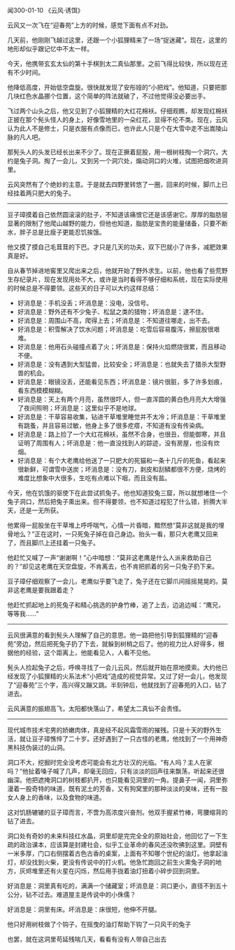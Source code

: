 闻300-01-10 《云风·诱饵》

云风又一次飞在“迎春苑”上方的时候，感觉下面有点不对劲。

几天前，他刚刚飞越过这里，还跟一个小狐狸精来了一场“捉迷藏”。现在，这里的地形却似乎跟记忆中不太一样。

今天，他携带玄玄太仙的第十手棋到太二真仙那里。之前飞得比较快，所以现在还有不少时间。

他降低高度，开始低空盘旋。很快就发现了安彤娅的“小把戏”。他知道，只要把那几块红色水晶挪个位置，这个简单的阵法就破了，不过他觉得没必要出手。

飞过两个山头之后，他又见到了小狐狸精的大红花棉袄。仔细观瞧，却发现红棉袄正披在那个髡头怪人的身上，好像雪地里的一朵红花，显得不伦不类。现在，云风认为此人不是修士，只是衣服有点像而已，也许此人只是个在大雪中走不出嵩陵山脉的凡人吧。

那髡头人的头发已经长出来不少了。现在正撅着屁股，用一根树枝掏一个洞穴，大约是兔子洞。掏了一会儿，又到另一个洞穴处，煽动洞口的火堆，试图把烟吹进洞里。

云风突然有了个绝妙的主意。于是就去四野里转悠了一圈，回来的时候，脚爪上已经挂着两只肥大的兔子。

***

豆子璋摸着自己依然圆滚滚的肚子，不知道该痛恨它还是该感谢它。厚厚的脂肪层显著的限制了他爬山越野的能力，但他也知道，脂肪是宝贵的能量储备，只要不断水，胖子总是比瘦子更能忍饥挨饿。

他又摸了摸自己毛茸茸的下巴。才只是几天的功夫，双下巴就小了许多，减肥效果真是好。

自从春节掉进地窖里又爬出来之后，他就开始了野外求生。以前，他也看了些荒野生存纪录片，现在发现用处不大，或许是当时看得不够仔细和系统，现在实际使用的时候总是不得要领。这些天的日子可以大约这样总结：

* 好消息是：手机没丢；坏消息是：没电，没信号。
* 好消息是：野外还有不少兔子、松鼠之类的猎物；坏消息是：逮不住。
* 好消息是：周围山不高，爬得上去；坏消息是：不知道往哪走，出不去。
* 好消息是：积雪解决了饮水问题；坏消息是：吃雪后容易腹泻，擦屁股很艰难。 
* 好消息是：他用石头碰撞点着了火；坏消息是：保持火焰燃烧很累，而且移动不便。
* 好消息是：没有遇到大型猛兽，比较安全；坏消息是：也就失去了猎杀大型野兽的机会。
* 好消息是：眼镜没丢，还能看见东西；坏消息是：镜片很脏，多了许多划痕，看东西模模糊糊。
* 好消息是：天上有两个月亮，虽然很吓人，但一直浑圆的黄白色月亮大大增强了夜间照明；坏消息是：这里似乎不是地球。
* 好消息是：干草容易收集，钻进干草堆里睡觉并不太冷；坏消息是：干草堆里有跳蚤，并且容易过敏，他身上多了很多疙瘩，不知道有没有传染病。 
* 好消息是：路上捡了一个大红花棉袄，虽然不合身，也很丑，但能御寒，并且证明了周围有人；坏消息是：他一直没找到人的踪迹，没有房屋，也没有炊烟。
* 好消息是：有个大老鹰给他送了一只肥大的死猫和一条十几斤的死鱼，看起来很新鲜，可谓雪中送炭；坏消息是：没有刀，剥皮和刮鳞都很不方便，烧烤的难度比想象中大很多，生吃有点难以下咽，而且没有盐。

今天，他在饥饿的驱使下在此尝试抓兔子。他也知道狡兔三窟，所以就想堵住一个兔子洞口，然后把兔子熏出来。但不得要领，也不知道过程犯了什么错，折腾大半天，还是一无所获。

他累得一屁股坐在干草堆上呼呼喘气，心情一片昏暗，黯然想“莫非这就是我的埋骨地么？”正在这时，一只死兔子掉在自己身边。抬头一看，那只大老鹰又回来了，而且脚爪上还挂着一只兔子。

他赶忙又喊了一声“谢谢啊！”心中暗想：“莫非这老鹰是什么人派来救助自己的？”却见这老鹰在天空盘旋，不肯离去，也不肯把抓着的另一只兔子扔下来。

豆子璋仔细观察了一会儿，老鹰似乎要飞走了，兔子还在它脚爪间摇摇晃晃的。莫非这老鹰是要我跟着走？

他赶忙抓起地上的死兔子和精心挑选的护身竹棒，追了上去，边追边喊：“鹰兄，等等我……”

***

云风很满意的看到髡头人理解了自己的意思。他一路把他引导到狐狸精的“迎春苑”旁边，然后把死兔子扔了下去，就躲到树梢之后了。他的视力比人好得多，根据他的经验，这个距离上，他能看见人，人看不见他。

髡头人捡起兔子之后，呼唤寻找了一会儿云风，然后就开始在原地摸索。大约他已经发现了小狐狸精的火系法术“小把戏”造成的视觉异常。又过了好一会儿，他发现了“迎春苑”三个字，高兴得又蹦又跳。半刻钟后，他就找到了迎春苑的入口，钻了进去。

云风满意的振翅高飞，太阳都快落山了，希望太二真仙不会责怪。

***

现代城市技术宅男的娇嫩肉体，真是经不起风霜雪雨的摧残。只是十天的野外生活，就让豆子璋憔悴了二十岁。还好遇到了一只古怪的老鹰，他找到了一个用神奇黑科技伪装过的山洞。

洞口不大，挖掘时完全没考虑可能会有北方壮汉的光临。“有人吗？主人在家吗？”他扯着嗓子喊了几声，却毫无回应，只有淡淡的回声往来飘荡，听起来还很幽深。他把遮掩洞口的树枝都扒开，也只能看见洞里的一角。提鼻子一闻，洞里弥漫着一股奇特的味道，既有泥土的芳香，又有狗窝里的那种淡淡的臭味，还有一股女人身上的香味，以及食物的味道。

这对饥肠辘辘的豆子璋而言，不啻为高浓度兴奋剂。他双手握紧竹棒，弯腰缩背的钻了进去。

洞口处有奇妙的未来科技红水晶，洞里却是完完全全的原始社会，他回忆了一下生疏的政治课本，应该算是封建社会，似乎工业革命的春风还没吹拂到这里。洞壁有一米多厚，门口右侧摆着古色古香的桌案，上面有不知哪个世纪的油灯。他拿起油灯，却没找到火柴，更没有传说中的打火机。他急忙跑回之前生火熏兔子洞的地方，灰烬堆里还有火星在闪烁，然后用手拢着油灯扭着小碎步回到洞里。

好消息是：洞里真有吃的，满满一个储藏室；坏消息是：洞口更小，直径不到五十公分，钻不过去。难道屋主是传说中的小侏儒？

好消息是：洞里有床。坏消息是：床很短，他伸不开腿。

他只好用树枝做了个钩子，在摇曳的油灯帮助下钩了一只风干的兔子



也罢，就在这洞里苟延残喘几天，看看有没有人带自己出去